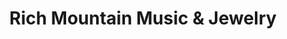 ---
title: "Rich Mountain Music & Jewelry"
url: /mena/rich-mountain-music-und-jewelry/
shop: Instrumente
---